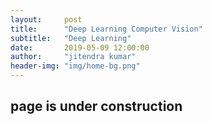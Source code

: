 ```yaml
---
layout:     post
title:      "Deep Learning Computer Vision"
subtitle:   "Deep Learning"
date:       2019-05-09 12:00:00
author:     "jitendra kumar"
header-img: "img/home-bg.png"
---
```



<p><h2> page is under construction</h2> </p>